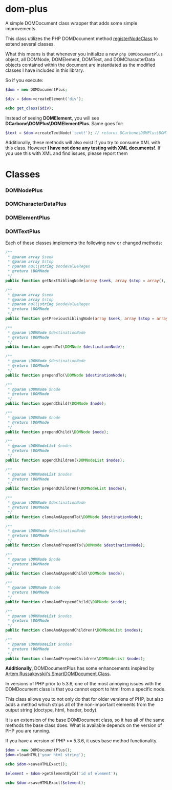 dom-plus
========

A simple DOMDocument class wrapper that adds some simple improvements

This class utilizes the PHP DOMDocument method <a href="http://www.php.net/manual/en/domdocument.registernodeclass.php" target="_blank">registerNodeClass<a> to extend several classes.

What this means is that whenever you initialize a new ```php DOMDocumentPlus ``` object, all DOMNode, DOMElement, DOMText, and DOMCharacterData objects contained within the document are
instantiated as the modified classes I have included in this library.

So if you execute:
```php
$dom = new DOMDocumentPlus;

$div = $dom->createElement('div');

echo get_class($div);
```

Instead of seeing **DOMElement**, you will see **DCarbone\DOMPlus\DOMElementPlus**.  Same goes for:

```php
$text = $dom->createTextNode('text!'); // returns DCarbone\DOMPlus\DOMTextPlus
```

Additionally, these methods will also exist if you try to consume XML with this class.  However **I have not done any testing with XML documents!**.
If you use this with XML and find issues, please report them

# Classes
### DOMNodePlus
### DOMCharacterDataPlus
### DOMElementPlus
### DOMTextPlus

Each of these classes implements the following new or changed methods:

```php
/**
 * @param array $seek
 * @param array $stop
 * @param null|string $nodeValueRegex
 * @return \DOMNode
 */
public function getNextSiblingNode(array $seek, array $stop = array(), $nodeValueRegex = null);

/**
 * @param array $seek
 * @param array $stop
 * @param null|string $nodeValueRegex
 * @return \DOMNode
 */
public function getPreviousSiblingNode(array $seek, array $stop = array(), $nodeValueRegex = null);

/**
 * @param \DOMNode $destinationNode
 * @return \DOMNode
 */
public function appendTo(\DOMNode $destinationNode);

/**
 * @param \DOMNode $destinationNode
 * @return \DOMNode
 */
public function prependTo(\DOMNode $destinationNode);

/**
 * @param \DOMNode $node
 * @return \DOMNode
 */
public function appendChild(\DOMNode $node);

/**
 * @param \DOMNode $node
 * @return \DOMNode
 */
public function prependChild(\DOMNode $node);

/**
 * @param \DOMNodeList $nodes
 * @return \DOMNode
 */
public function appendChildren(\DOMNodeList $nodes);

/**
 * @param \DOMNodeList $nodes
 * @return \DOMNode
 */
public function prependChildren(\DOMNodeList $nodes);

/**
 * @param \DOMNode $destinationNode
 * @return \DOMNode
 */
public function cloneAndAppendTo(\DOMNode $destinationNode);

/**
 * @param \DOMNode $destinationNode
 * @return \DOMNode
 */
public function cloneAndPrependTo(\DOMNode $destinationNode);

/**
 * @param \DOMNode $node
 * @return \DOMNode
 */
public function cloneAndAppendChild(\DOMNode $node);

/**
 * @param \DOMNode $node
 * @return \DOMNode
 */
public function cloneAndPrependChild(\DOMNode $node);

/**
 * @param \DOMNodeList $nodes
 * @return \DOMNode
 */
public function cloneAndAppendChildren(\DOMNodeList $nodes);

/**
 * @param \DOMNodeList $nodes
 * @return \DOMNode
 */
public function cloneAndPrependChildren(\DOMNodeList $nodes);
```

**Additionally**, DOMDocumentPlus has some enhancements inspired by
<a href="http://beerpla.net/projects/smartdomdocument-a-smarter-php-domdocument-class/" target="_blank">Artem Russakovskii's SmartDOMDocument Class</a>.

In versions of PHP prior to 5.3.6, one of the most annoying issues with the DOMDocument class is that you cannot export
to html from a specific node.

This class allows you to not only do that for older versions of PHP, but also adds a method which strips all of the non-important
elements from the output string (doctype, html, header, body).

It is an extension of the base DOMDocument class, so it has all of the same methods the base class does.  What is available depends on the version of PHP you are running.

If you have a version of PHP >= 5.3.6, it uses base method functionality.

```php
$dom = new DOMDocumentPlus();
$dom->loadHTML('your html string');

echo $dom->saveHTMLExact();

$element = $dom->getElementById('id of element');

echo $dom->saveHTMLExact($element);
```
